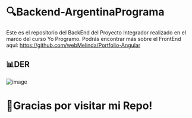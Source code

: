 # :mag:Backend-ArgentinaPrograma
Este es el repositorio del BackEnd del Proyecto Integrador realizado en el marco del curso Yo Programo. Podrás encontrar más sobre el FrontEnd aquí: https://github.com/webMelinda/Portfolio-Angular

## :bar_chart:DER

![image](https://user-images.githubusercontent.com/110143889/220453689-64eb105e-5706-47e8-824d-b330e8daa8b8.png)

# :wave:Gracias por visitar mi Repo!
